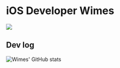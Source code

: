 # iOS Developer Wimes
<img src="https://img.shields.io/badge/Swift-FF4F00?style=flat-square&logo=Swift&logoColor=white"/></a>
## Dev log
![Wimes' GitHub stats](https://github-readme-stats.vercel.app/api?username=dev-wimes&show_icons=true&theme=radical)

